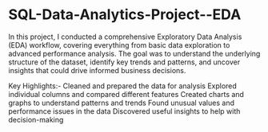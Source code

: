 # SQL-Data-Analytics-Project--EDA
In this project, I conducted a comprehensive Exploratory Data Analysis (EDA) workflow, covering everything from basic data exploration to advanced performance analysis. The goal was to understand the underlying structure of the dataset, identify key trends and patterns, and uncover insights that could drive informed business decisions.


Key Highlights:-
Cleaned and prepared the data for analysis
Explored individual columns and compared different features
Created charts and graphs to understand patterns and trends
Found unusual values and performance issues in the data
Discovered useful insights to help with decision-making


